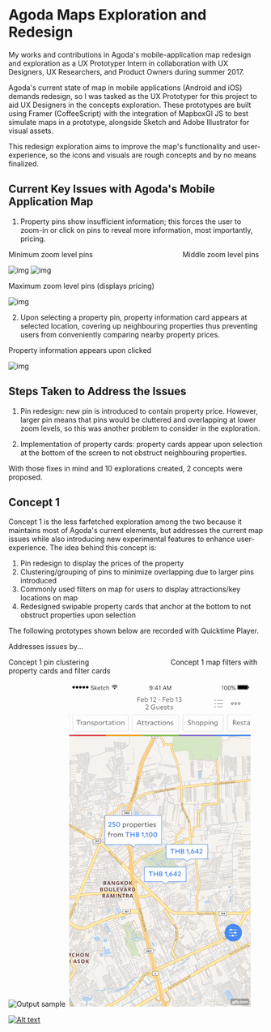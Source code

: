 # Agoda Maps Exploration and Redesign
My works and contributions in Agoda's mobile-application map redesign and exploration as a UX Prototyper Intern in collaboration with UX Designers, UX Researchers, and Product Owners during summer 2017.

Agoda's current state of map in mobile applications (Android and iOS) demands redesign, so I was tasked as the UX Prototyper for this project to aid UX Designers in the concepts exploration. These prototypes are built using Framer (CoffeeScript) with the integration of MapboxGl JS to best simulate maps in a prototype, alongside Sketch and Adobe Illustrator for visual assets.

This redesign exploration aims to improve the map's functionality and user-experience, so the icons and visuals are rough concepts and by no means finalized.

## Current Key Issues with Agoda's Mobile Application Map
1. Property pins show insufficient information; this forces the user to zoom-in or click on pins to reveal more information, most importantly, pricing.

Minimum zoom level pins &nbsp;&nbsp;&nbsp;&nbsp;&nbsp;&nbsp;&nbsp;&nbsp;&nbsp;&nbsp;&nbsp;&nbsp;&nbsp;&nbsp;&nbsp;&nbsp;&nbsp;&nbsp;&nbsp;&nbsp;&nbsp;&nbsp;&nbsp;&nbsp;&nbsp;&nbsp;&nbsp;&nbsp;&nbsp;&nbsp;&nbsp;&nbsp;&nbsp;&nbsp;&nbsp;&nbsp;&nbsp;&nbsp;&nbsp;&nbsp;&nbsp;&nbsp;&nbsp; Middle zoom level pins 

![img](http://i.imgur.com/UHR6lF0.png?1)  ![img](http://i.imgur.com/EHLtXm0.png?1)


Maximum zoom level pins (displays pricing)

![img](http://i.imgur.com/2ZqdOjl.png?1)



2. Upon selecting a property pin, property information card appears at selected location, covering up neighbouring properties thus preventing users from conveniently comparing nearby property prices.


Property information appears upon clicked

![img](http://i.imgur.com/B9Ue80n.png?1)

## Steps Taken to Address the Issues
1. Pin redesign: new pin is introduced to contain property price. However, larger pin means that pins would be cluttered and overlapping at lower zoom levels, so this was another problem to consider in the exploration.

2. Implementation of property cards: property cards appear upon selection at the bottom of the screen to not obstruct neighbouring properties.

With those fixes in mind and 10 explorations created, 2 concepts were proposed. 

## Concept 1
Concept 1 is the less farfetched exploration among the two because it maintains most of Agoda's current elements, but addresses the current map issues while also introducing new experimental features to enhance user-experience. The idea behind this concept is:
1. Pin redesign to display the prices of the property
2. Clustering/grouping of pins to minimize overlapping due to larger pins introduced
3. Commonly used filters on map for users to display attractions/key locations on map
4. Redesigned swipable property cards that anchor at the bottom to not obstruct properties upon selection

The following prototypes shown below are recorded with Quicktime Player.

Addresses issues by...

Concept 1 pin clustering &nbsp;&nbsp;&nbsp;&nbsp;&nbsp;&nbsp;&nbsp;&nbsp;&nbsp;&nbsp;&nbsp;&nbsp;&nbsp;&nbsp;&nbsp;&nbsp;&nbsp;&nbsp;&nbsp;&nbsp;&nbsp;&nbsp;&nbsp;&nbsp;&nbsp;&nbsp;&nbsp;&nbsp;&nbsp;&nbsp;&nbsp;&nbsp;&nbsp;&nbsp;&nbsp;&nbsp;&nbsp;&nbsp;&nbsp; Concept 1 map filters with property cards and filter cards

![Output sample](https://github.com/csuksangium/maps/blob/master/ezgif.com-resize.gif)&nbsp;&nbsp;![Output sample](https://github.com/csuksangium/maps/blob/master/ezgif.com-resize%20(3).gif)

[![Alt text](https://img.youtube.com/vi/KRKDliJczms/0.jpg)](https://www.youtube.com/watch?v=KRKDliJczms)
